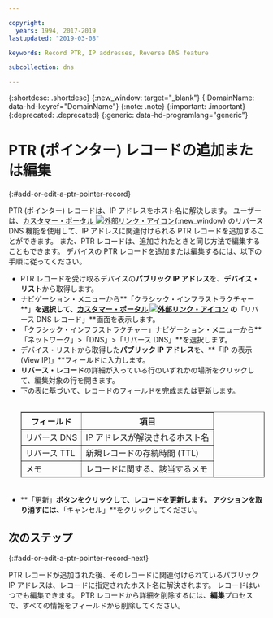 ```yaml
---

copyright:
  years: 1994, 2017-2019
lastupdated: "2019-03-08"

keywords: Record PTR, IP addresses, Reverse DNS feature

subcollection: dns

---
```



{:shortdesc: .shortdesc}
{:new_window: target="_blank"}
{:DomainName: data-hd-keyref="DomainName"}
{:note: .note}
{:important: .important}
{:deprecated: .deprecated}
{:generic: data-hd-programlang="generic"}

# PTR (ポインター) レコードの追加または編集
{:#add-or-edit-a-ptr-pointer-record}

PTR (ポインター) レコードは、IP アドレスをホスト名に解決します。 ユーザーは、[カスタマー・ポータル ![外部リンク・アイコン](../../icons/launch-glyph.svg "外部リンク・アイコン")](https://{DomainName}/){:new_window} のリバース DNS 機能を使用して、IP アドレスに関連付けられる PTR レコードを追加することができます。 また、PTR レコードは、追加されたときと同じ方法で編集することもできます。 デバイスの PTR レコードを追加または編集するには、以下の手順に従ってください。

* PTR レコードを受け取るデバイスの**パブリック IP アドレス**を、**デバイス・リスト**から取得します。
* ナビゲーション・メニューから**「クラシック・インフラストラクチャー**」**を選択して、[カスタマー・ポータル ![外部リンク・アイコン](../../icons/launch-glyph.svg "外部リンク・アイコン")](https://{DomainName}/) の**「リバース DNS レコード」**画面を表示します。 
* 「クラシック・インフラストラクチャー」ナビゲーション・メニューから**「ネットワーク」>「DNS」>「リバース DNS」**を選択します。
* デバイス・リストから取得した**パブリック IP アドレス**を、**「IP の表示 (View IP)」**フィールドに入力します。
* **リバース・レコード**の詳細が入っている行のいずれかの場所をクリックして、編集対象の行を開きます。
* 下の表に基づいて、レコードのフィールドを完成または更新します。<br/><br/><table border="1"><tbody><tr><th>フィールド</th><th>項目</th></tr><tr><td>リバース DNS</td><td>IP アドレスが解決されるホスト名</td></tr><tr><td>リバース TTL</td><td>新規レコードの存続時間 (TTL)</td></tr><tr><td>メモ</td><td>レコードに関する、該当するメモ</td></tr></tbody></table><br/>
* **「更新」**ボタンをクリックして、レコードを更新します。 アクションを取り消すには、**「キャンセル」**をクリックしてください。

## 次のステップ
{:#add-or-edit-a-ptr-pointer-record-next}

PTR レコードが追加された後、そのレコードに関連付けられているパブリック IP アドレスは、レコードに指定されたホスト名に解決されます。 レコードはいつでも編集できます。 PTR レコードから詳細を削除するには、**編集**プロセスで、すべての情報をフィールドから削除してください。
